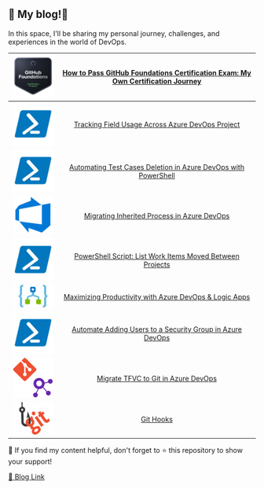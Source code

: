 ## 📝 My blog!🌟

In this space, I'll be sharing my personal journey, challenges, and experiences in the world of DevOps.

|![GitHub](./assets/images/readme/github-foundation-exam.png) |[How to Pass GitHub Foundations Certification Exam: My Own Certification Journey](https://rehababotalep.github.io/2024/03/12/github-foundation-exam.html)|
|:---:|:---:|
|![Azure DevOps](./assets/images/readme/power-shell.png) |[Tracking Field Usage Across Azure DevOps Project](https://rehababotalep.github.io/2024/06/01/tracking-field-usage.html)|
|![Azure DevOps](./assets/images/readme/power-shell.png) |[Automating Test Cases Deletion in Azure DevOps with PowerShell](https://rehababotalep.github.io/2023/11/23/delete-testcases.html)|
|![Azure DevOps](./assets/images/readme/azure-devops.png) |[Migrating Inherited Process in Azure DevOps](https://rehababotalep.github.io/2023/10/21/process-migration.html)|
|![Azure DevOps](./assets/images/readme/power-shell.png) |[PowerShell Script: List Work Items Moved Between Projects](https://rehababotalep.github.io/2023/09/22/list-moved-work-items.html)|
|![Logic App](./assets/images/readme/logic-app.png) |[Maximizing Productivity with Azure DevOps & Logic Apps](https://rehababotalep.github.io/2023/09/16/maximizing-productivity-with-azure-devops-logic-apps.html)|
|![Azure DevOps](./assets/images/readme/power-shell.png) |[Automate Adding Users to a Security Group in Azure DevOps](https://rehababotalep.github.io/2023/09/13/add-users-to-security-group.html)|
|![TFVC-Git](./assets/images/readme/tfvc-git.png) |[Migrate TFVC to Git in Azure DevOps](https://rehababotalep.github.io/2023/09/05/tfvc-to-git.html)|
|![Git Hooks](./assets/images/readme/git-hooks.png) |[Git Hooks](https://rehababotalep.github.io/2023/09/03/git-hooks.html)|

📌 If you find my content helpful, don't forget to ⭐ this repository to show your support!

[🔗 Blog Link](https://rehababotalep.github.io/)
